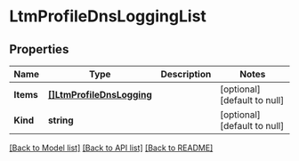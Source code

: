 # LtmProfileDnsLoggingList

## Properties
Name | Type | Description | Notes
------------ | ------------- | ------------- | -------------
**Items** | [**[]LtmProfileDnsLogging**](ltm_profile_dnsLogging.md) |  | [optional] [default to null]
**Kind** | **string** |  | [optional] [default to null]

[[Back to Model list]](../README.md#documentation-for-models) [[Back to API list]](../README.md#documentation-for-api-endpoints) [[Back to README]](../README.md)


